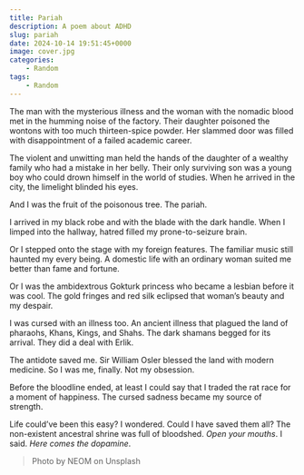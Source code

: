 ```yaml
---
title: Pariah
description: A poem about ADHD
slug: pariah
date: 2024-10-14 19:51:45+0000
image: cover.jpg
categories:
    - Random
tags:
    - Random
---
```


The man with the mysterious illness and the woman with the nomadic blood met in the humming noise of the factory. Their daughter poisoned the wontons with too much thirteen-spice powder. Her slammed door was filled with disappointment of a failed academic career.

The violent and unwitting man held the hands of the daughter of a wealthy family who had a mistake in her belly. Their only surviving son was a young boy who could drown himself in the world of studies. When he arrived in the city, the limelight blinded his eyes.

And I was the fruit of the poisonous tree. The pariah. 

I arrived in my black robe and with the blade with the dark handle. When I limped into the hallway, hatred filled my prone-to-seizure brain. 

Or I stepped onto the stage with my foreign features. The familiar music still haunted my every being. A domestic life with an ordinary woman suited me better than fame and fortune.

Or I was the ambidextrous Gokturk princess who became a lesbian before it was cool. The gold fringes and red silk eclipsed that woman’s beauty and my despair. 

I was cursed with an illness too. An ancient illness that plagued the land of pharaohs, Khans, Kings, and Shahs. The dark shamans begged for its arrival. They did a deal with Erlik.

The antidote saved me. Sir William Osler blessed the land with modern medicine. So I was me, finally. Not my obsession.

Before the bloodline ended, at least I could say that I traded the rat race for a moment of happiness. The cursed sadness became my source of strength. 

Life could’ve been this easy? I wondered. Could I have saved them all? The non-existent ancestral shrine was full of bloodshed. _Open your mouths_. I said. _Here comes the dopamine_.

> Photo by NEOM on Unsplash
  